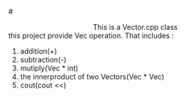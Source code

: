 #<center> This is a Vector.cpp class </center> 
this project provide Vec operation.
That includes :
1. addition(+)
2. subtraction(-) 
3. mutiply(Vec * int)
4. the innerproduct of two Vectors(Vec * Vec)
5. cout(cout <<)

